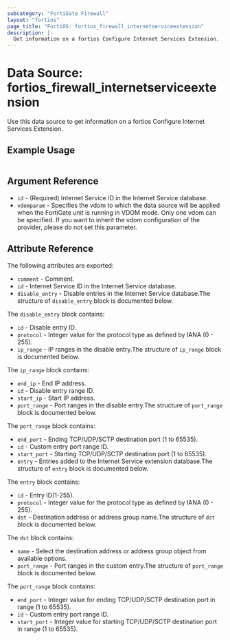 ```yaml
---
subcategory: "FortiGate Firewall"
layout: "fortios"
page_title: "FortiOS: fortios_firewall_internetserviceextension"
description: |-
  Get information on a fortios Configure Internet Services Extension.
---
```


# Data Source: fortios_firewall_internetserviceextension
Use this data source to get information on a fortios Configure Internet Services Extension.


## Example Usage

```hcl

```

## Argument Reference

* `id` - (Required) Internet Service ID in the Internet Service database.
* `vdomparam` - Specifies the vdom to which the data source will be applied when the FortiGate unit is running in VDOM mode. Only one vdom can be specified. If you want to inherit the vdom configuration of the provider, please do not set this parameter.

## Attribute Reference

The following attributes are exported:

* `comment` - Comment.
* `id` - Internet Service ID in the Internet Service database.
* `disable_entry` - Disable entries in the Internet Service database.The structure of `disable_entry` block is documented below.

The `disable_entry` block contains:

* `id` - Disable entry ID.
* `protocol` - Integer value for the protocol type as defined by IANA (0 - 255).
* `ip_range` - IP ranges in the disable entry.The structure of `ip_range` block is documented below.

The `ip_range` block contains:

* `end_ip` - End IP address.
* `id` - Disable entry range ID.
* `start_ip` - Start IP address.
* `port_range` - Port ranges in the disable entry.The structure of `port_range` block is documented below.

The `port_range` block contains:

* `end_port` - Ending TCP/UDP/SCTP destination port (1 to 65535).
* `id` - Custom entry port range ID.
* `start_port` - Starting TCP/UDP/SCTP destination port (1 to 65535).
* `entry` - Entries added to the Internet Service extension database.The structure of `entry` block is documented below.

The `entry` block contains:

* `id` - Entry ID(1-255).
* `protocol` - Integer value for the protocol type as defined by IANA (0 - 255).
* `dst` - Destination address or address group name.The structure of `dst` block is documented below.

The `dst` block contains:

* `name` - Select the destination address or address group object from available options.
* `port_range` - Port ranges in the custom entry.The structure of `port_range` block is documented below.

The `port_range` block contains:

* `end_port` - Integer value for ending TCP/UDP/SCTP destination port in range (1 to 65535).
* `id` - Custom entry port range ID.
* `start_port` - Integer value for starting TCP/UDP/SCTP destination port in range (1 to 65535).
